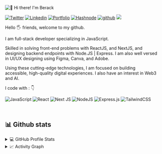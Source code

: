 <img src="https://pbs.twimg.com/profile_banners/1363036868863025152/1653645798/600x200" alt="👋 Hi there! I'm Berack" title="👋 Hi there! I'm Berack"/>

<div align="left">

[![Twitter](https://img.shields.io/badge/twitter-%231DA1F2.svg?style=for-the-badge&logo=Twitter&logoColor=white)](https://www.twitter.com/berackkaunda/)
[![Linkedin](https://img.shields.io/badge/linkedin-%231DA1F2.svg?style=for-the-badge&logo=Linkedin&logoColor=white)](https://www.linkedin.com/in/berackkaunda/)
[![Portfolio](https://img.shields.io/badge/Portfolio-%23000000.svg?style=for-the-badge&logo=firefox&logoColor=#FF7139)](https://berack.dev/)
[![Hashnode](https://img.shields.io/badge/Hashnode-2962FF?style=for-the-badge&logo=hashnode&logoColor=white)](https://berack.hashnode.dev/)
[![github](https://img.shields.io/badge/github-12100E.svg?style=for-the-badge&logo=github&logoColor=white)](https://github.com/BerackKaunda/)
![](https://komarev.com/ghpvc/?username=BerackKaunda&label=PROFILE+VIEWS&style=for-the-badge&color=brightgreen)

 
</div>  
<p align="justify"> 
Hello 🖐️ friends, welcome to my github.
</p>
<p align="justify"> 

I am full-stack developer specializing in JavaScript.
</p>
<p align="justify"> 

Skilled in solving front-end problems with ReactJS, and NextJS, and designing backend endpoints with Node.JS | Express.
I am also well versed in UI/UX designing using Figma, Canva, and Adobe.
</p>
<p align="justify"> 

Using these cutting-edge technologies, I am focused on building accessible, high-quality digital experiences.
I also have an interest in Web3 and AI.

</p>


<p align="left">
I code with :  👇

![JavaScript](https://img.shields.io/badge/javascript-%23323330.svg?style=for-the-badge&logo=javascript&logoColor=%23F7DF1E) ![React](https://img.shields.io/badge/react-%2320232a.svg?style=for-the-badge&logo=react&logoColor=%2361DAFB) ![Next JS](https://img.shields.io/badge/Next-black?style=for-the-badge&logo=next.js&logoColor=white) ![NodeJS](https://img.shields.io/badge/node.js-6DA55F?style=for-the-badge&logo=node.js&logoColor=white) ![Express.js](https://img.shields.io/badge/express.js-%23404d59.svg?style=for-the-badge&logo=express&logoColor=%2361DAFB) ![TailwindCSS](https://img.shields.io/badge/tailwindcss-%2338B2AC.svg?style=for-the-badge&logo=tailwind-css&logoColor=white)</p>

&nbsp;
&nbsp;
## 📊 Github stats

<details> 
  <summary>💻 GitHub Profile Stats</summary>
  <br/>
    <a href="https://github.com/BerackKaunda/github-readme-stats"><img alt="Berack Kaunda's Github Stats" src="https://github-readme-stats.vercel.app/api/?username=BerackKaunda&show_icons=true&count_private=true&theme=default&hide_border=true&bg_color=fff&title_color=00E676&icon_color=00E676" height="192px"/></a>
  <a href="https://github.com/BerackKaunda/github-readme-stats"><img alt="Berack Kaunda's Top Languages" src="https://github-readme-stats.vercel.app/api/top-langs/?username=BerackKaunda&langs_count=8&layout=compact&theme=default&hide_border=true&bg_color=fff&title_color=000&icon_color=000&hide=Jupyter%20Notebook" height="192px"/></a>
  <br/>
</details>

<details>
  <summary>📈 Activity Graph</summary>
  <br/>
<a href="https://github.com/BerackKaunda/github-readme-activity-graph"><img alt="Berack Kaunda's Activity Graph" src="https://activity-graph.herokuapp.com/graph/?username=BerackKaunda&bg_color=fff&color=000&line=00E676&point=000&hide_border=true" /></a>
</details>



<!--
**BerackKaunda/BerackKaunda** is a ✨ _special_ ✨ repository because its `README.md` (this file) appears on your GitHub profile.

Here are some ideas to get you started:

- 🔭 I’m currently working on ...
- 🌱 I’m currently learning ...
- 👯 I’m looking to collaborate on ...
- 🤔 I’m looking for help with ...
- 💬 Ask me about ...
- 📫 How to reach me: ...
- 😄 Pronouns: ...
- ⚡ Fun fact: ...
-->
